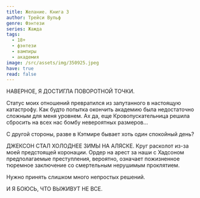 ```yaml
---
title: Желание. Книга 3
author: Трейси Вульф
genre: Фэнтези
series: Жажда
tags:
  - 18+
  - фэнтези
  - вампиры
  - академия
image: /src/assets/img/350925.jpeg
have: true
read: false
---
```

НАВЕРНОЕ, Я ДОСТИГЛА ПОВОРОТНОЙ ТОЧКИ.

Статус моих отношений превратился из запутанного в настоящую катастрофу. Как будто попытка окончить академию была недостаточно сложным для меня уровнем. Ах да, еще Кровопускательница решила сбросить на всех нас бомбу невероятных размеров…

С другой стороны, разве в Кэтмире бывает хоть один спокойный день?

ДЖЕКСОН СТАЛ ХОЛОДНЕЕ ЗИМЫ НА АЛЯСКЕ. Круг расколот из-за моей предстоящей коронации. Ордер на арест за наши с Хадсоном предполагаемые преступления, вероятно, означает пожизненное тюремное заключение со смертельным нерушимым проклятием.

Нужно принять слишком много непростых решений.

И Я БОЮСЬ, ЧТО ВЫЖИВУТ НЕ ВСЕ.
